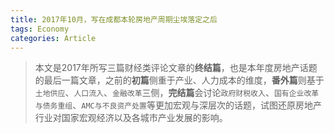 ```yaml
---
title: 2017年10月，写在成都本轮房地产周期尘埃落定之后
tags: Economy
categories: Article
---
```


> 本文是2017年所写三篇财经类评论文章的**终结篇**，也是本年度房地产话题的最后一篇文章，之前的**初篇**侧重于产业、人力成本的维度，**番外篇**则基于`土地供应`、`人口流入`、`金融改革`三侧，**完结篇**会讨论`政府财税收入`、`国有企业改革与债务重组`、`AMC与不良资产处置`等更加宏观与深层次的话题，试图还原房地产行业对国家宏观经济以及各城市产业发展的影响。

<!-- more -->